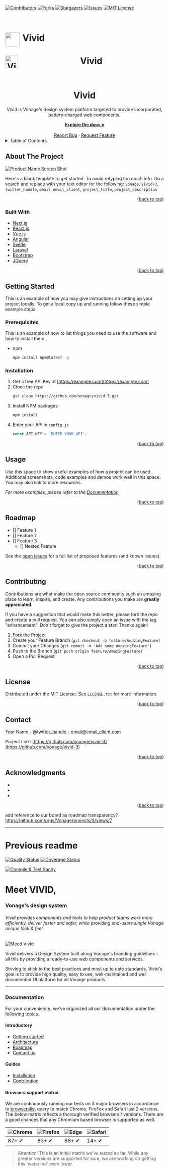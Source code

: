 <div id="top"></div>




<!-- PROJECT SHIELDS -->
<!--
*** I'm using markdown "reference style" links for readability.
*** Reference links are enclosed in brackets [ ] instead of parentheses ( ).
*** See the bottom of this document for the declaration of the reference variables
*** for contributors-url, forks-url, etc. This is an optional, concise syntax you may use.
*** https://www.markdownguide.org/basic-syntax/#reference-style-links
-->
[![Contributors][contributors-shield]][contributors-url]
[![Forks][forks-shield]][forks-url]
[![Stargazers][stars-shield]][stars-url]
[![Issues][issues-shield]][issues-url]
[![MIT License][license-shield]][license-url]


<br>

# <img src="docs/assets/images/vivid-logo.svg" width="45" align="left">&nbsp;Vivid

<h1 align="center">
  <img src="docs/assets/images/vivid-logo.svg" align="left" alt="Vivid Logo" width="40">
  Vivid
</h1>

<!-- PROJECT LOGO -->
<br />
<div align="center">
  <a href="https://github.com/vonage/vivid-3">
    
  </a>

<h1 align="center">Vivid</h1>

  <p align="center">
    Vivid is Vonage's design system platform targeted to provide incorporated, battery-charged web components.
  </p>
  <a href="https://github.com/vonage/vivid-3"><strong>Explore the docs »</strong></a>
  <br />
  <br />
  <a href="https://github.com/Vonage/vivid-3/issues/new?assignees=&labels=&template=bug_report.md&title=">Report Bug</a>
  ·
  <a href="https://github.com/Vonage/vivid-3/issues/new?assignees=&labels=&template=feature_request.md&title=">Request Feature</a>
</div>



<!-- TABLE OF CONTENTS -->
<details>
  <summary>Table of Contents</summary>
  <ol>
    <li>
      <a href="#about-the-project">About The Project</a>
      <ul>
        <li><a href="#built-with">Built With</a></li>
      </ul>
    </li>
    <li>
      <a href="#getting-started">Getting Started</a>
      <ul>
        <li><a href="#prerequisites">Prerequisites</a></li>
        <li><a href="#installation">Installation</a></li>
      </ul>
    </li>
    <li><a href="#usage">Usage</a></li>
    <li><a href="#roadmap">Roadmap</a></li>
    <li><a href="#contributing">Contributing</a></li>
    <li><a href="#license">License</a></li>
    <li><a href="#contact">Contact</a></li>
    <li><a href="#acknowledgments">Acknowledgments</a></li>
  </ol>
</details>



<!-- ABOUT THE PROJECT -->
## About The Project

[![Product Name Screen Shot][product-screenshot]](https://example.com)

Here's a blank template to get started: To avoid retyping too much info. Do a search and replace with your text editor for the following: `vonage`, `vivid-3`, `twitter_handle`, `email`, `email_client`, `project_title`, `project_description`

<p align="right">(<a href="#top">back to top</a>)</p>



### Built With

* [Next.js](https://nextjs.org/)
* [React.js](https://reactjs.org/)
* [Vue.js](https://vuejs.org/)
* [Angular](https://angular.io/)
* [Svelte](https://svelte.dev/)
* [Laravel](https://laravel.com)
* [Bootstrap](https://getbootstrap.com)
* [JQuery](https://jquery.com)

<p align="right">(<a href="#top">back to top</a>)</p>



<!-- GETTING STARTED -->
## Getting Started

This is an example of how you may give instructions on setting up your project locally.
To get a local copy up and running follow these simple example steps.

### Prerequisites

This is an example of how to list things you need to use the software and how to install them.
* npm
  ```sh
  npm install npm@latest -g
  ```

### Installation

1. Get a free API Key at [https://example.com](https://example.com)
2. Clone the repo
   ```sh
   git clone https://github.com/vonage/vivid-3.git
   ```
3. Install NPM packages
   ```sh
   npm install
   ```
4. Enter your API in `config.js`
   ```js
   const API_KEY = 'ENTER YOUR API';
   ```

<p align="right">(<a href="#top">back to top</a>)</p>



<!-- USAGE EXAMPLES -->
## Usage

Use this space to show useful examples of how a project can be used. Additional screenshots, code examples and demos work well in this space. You may also link to more resources.

_For more examples, please refer to the [Documentation](https://example.com)_

<p align="right">(<a href="#top">back to top</a>)</p>



<!-- ROADMAP -->
## Roadmap

- [] Feature 1
- [] Feature 2
- [] Feature 3
    - [] Nested Feature

See the [open issues](https://github.com/vonage/vivid-3/issues) for a full list of proposed features (and known issues).

<p align="right">(<a href="#top">back to top</a>)</p>



<!-- CONTRIBUTING -->
## Contributing

Contributions are what make the open source community such an amazing place to learn, inspire, and create. Any contributions you make are **greatly appreciated**.

If you have a suggestion that would make this better, please fork the repo and create a pull request. You can also simply open an issue with the tag "enhancement".
Don't forget to give the project a star! Thanks again!

1. Fork the Project
2. Create your Feature Branch (`git checkout -b feature/AmazingFeature`)
3. Commit your Changes (`git commit -m 'Add some AmazingFeature'`)
4. Push to the Branch (`git push origin feature/AmazingFeature`)
5. Open a Pull Request

<p align="right">(<a href="#top">back to top</a>)</p>



<!-- LICENSE -->
## License

Distributed under the MIT License. See `LICENSE.txt` for more information.

<p align="right">(<a href="#top">back to top</a>)</p>



<!-- CONTACT -->
## Contact

Your Name - [@twitter_handle](https://twitter.com/twitter_handle) - email@email_client.com

Project Link: [https://github.com/vonage/vivid-3](https://github.com/vonage/vivid-3)

<p align="right">(<a href="#top">back to top</a>)</p>



<!-- ACKNOWLEDGMENTS -->
## Acknowledgments

* []()
* []()
* []()

<p align="right">(<a href="#top">back to top</a>)</p>



<!-- MARKDOWN LINKS & IMAGES -->
<!-- https://www.markdownguide.org/basic-syntax/#reference-style-links -->
[contributors-shield]: https://img.shields.io/github/contributors/vonage/vivid-3.svg?style=for-the-badge
[contributors-url]: https://github.com/vonage/vivid-3/graphs/contributors
[forks-shield]: https://img.shields.io/github/forks/vonage/vivid-3.svg?style=for-the-badge
[forks-url]: https://github.com/vonage/vivid-3/network/members
[stars-shield]: https://img.shields.io/github/stars/vonage/vivid-3.svg?style=for-the-badge
[stars-url]: https://github.com/vonage/vivid-3/stargazers
[issues-shield]: https://img.shields.io/github/issues/vonage/vivid-3.svg?style=for-the-badge
[issues-url]: https://github.com/vonage/vivid-3/issues
[license-shield]: https://img.shields.io/github/license/vonage/vivid-3.svg?style=for-the-badge
[license-url]: https://github.com/vonage/vivid-3/blob/master/LICENSE.txt
[product-screenshot]: images/screenshot.png


add reference to our board as roadmap transparency?
https://github.com/orgs/Vonage/projects/3/views/7


---------
# Previous readme

[![Quality Status](https://github.com/Vonage/vivid/workflows/Compile%20&%20Test/badge.svg)](https://github.com/Vonage/vivid/actions?query=workflow%3A%22Compile+%26+Test%22)
[![Coverage Status](https://coveralls.io/repos/github/Vonage/vivid/badge.svg?t=v9CrbP)](https://coveralls.io/github/Vonage/vivid)

[![Compile & Test Sanity](https://github.com/Vonage/vivid/actions/workflows/compile-test-sanity.yml/badge.svg)](https://github.com/Vonage/vivid/actions/workflows/compile-test-sanity.yml)

# Meet VIVID,

### Vonage's design system

###### Vivid provides components and tools to help product teams work more efficiently, deliver faster and safer, while providing end-users single Vonage unique look & feel.

![Meed Vivid](docs/assets/images/meet-vivid.svg)

Vivid delivers a Design System built along Vonage's branding guidelines - all this by providing a ready-to-use web components and services.

Striving to stick to the best practices and most up to date standards, Vivid's goal is to provide high quality, easy to use, well-maintained and well documented UI platform for all Vonage products.

---

### Documentation

For your convenience, we've organized all our documentation under the following topics.

#### Introductory

- [Getting started](docs/getting-started.md)
- [Architecture](docs/architecture.md)
- [Roadmap](docs/roadmap.md)
- [Contact us](docs/contact-us.md)

#### Guides

- [Installation](docs/installation.md)
- [Contribution](docs/contribution.md)

#### Browsers support matrix

We are continuously running our tests on 3 major browsers in accordance to [browserslist](https://github.com/browserslist/browserslist) query to match Chrome, FireFox and Safari last 2 versions.
The below matrix reflects a thorough verified browsers / versions.
There are a good chances that any Chromium based browser is supported as well.


| ![Chrome](https://raw.githubusercontent.com/alrra/browser-logos/master/src/chrome/chrome_48x48.png) | ![Firefox](https://raw.githubusercontent.com/alrra/browser-logos/master/src/firefox/firefox_48x48.png) | ![Edge](https://raw.githubusercontent.com/alrra/browser-logos/master/src/edge/edge_48x48.png) | ![Safari](https://raw.githubusercontent.com/alrra/browser-logos/master/src/safari/safari_48x48.png) |
| --------------------------------------------------------------------------------------------------- | ------------------------------------------------------------------------------------------------------ | --------------------------------------------------------------------------------------------- | --------------------------------------------------------------------------------------------------- |
| 87+ ✔                                                                                               | 83+ ✔                                                                                                  | 88+ ✔                                                                                         | 14+ ✔                                                                                               |

> Attention! This is an initial matrix we've tested so far. While any greater versions are supported for sure, we are working on getting this 'waterline' even lower.
